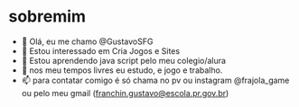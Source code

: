  # sobremim


- 👋 Olá, eu me chamo @GustavoSFG
- 👀 Estou interessado em Cria Jogos e Sites
- 🌱 Estou aprendendo java script pelo meu colegio/alura
- 💞️ nos meu tempos livres eu estudo, e jogo e trabalho.
- 📫 para contatar comigo é só chama no pv ou instagram @frajola_game ou pelo meu gmail  (franchin.gustavo@escola.pr.gov.br)


<!---
GustavoSFG/GustavoSFG is a ✨ special ✨ repository because its `README.md` (this file) appears on your GitHub profile.
You can click the Preview link to take a look at your changes.
--->
